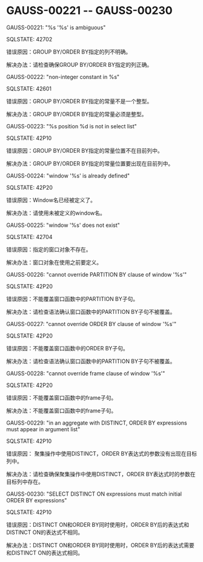# GAUSS-00221 -- GAUSS-00230<a name="ZH-CN_TOPIC_0302072906"></a>

GAUSS-00221: "%s '%s' is ambiguous"

SQLSTATE: 42702

错误原因：GROUP BY/ORDER BY指定的列不明确。

解决办法：请检查确保GROUP BY/ORDER BY指定的列正确。

GAUSS-00222: "non-integer constant in %s"

SQLSTATE: 42601

错误原因：GROUP BY/ORDER BY指定的常量不是一个整型。

解决办法：GROUP BY/ORDER BY指定的常量必须是整型。

GAUSS-00223: "%s position %d is not in select list"

SQLSTATE: 42P10

错误原因：GROUP BY/ORDER BY指定的常量位置不在目前列中。

解决办法：GROUP BY/ORDER BY指定的常量位置要出现在目前列中。

GAUSS-00224: "window '%s' is already defined"

SQLSTATE: 42P20

错误原因：Window名已经被定义了。

解决办法：请使用未被定义的window名。

GAUSS-00225: "window '%s' does not exist"

SQLSTATE: 42704

错误原因：指定的窗口对象不存在。

解决办法：窗口对象在使用之前要定义。

GAUSS-00226: "cannot override PARTITION BY clause of window '%s'"

SQLSTATE: 42P20

错误原因：不能覆盖窗口函数中的PARTITION BY子句。

解决办法：请检查语法确认窗口函数中的PARTITION BY子句不被覆盖。

GAUSS-00227: "cannot override ORDER BY clause of window '%s'"

SQLSTATE: 42P20

错误原因：不能覆盖窗口函数中的ORDER BY子句。

解决办法：请检查语法确认窗口函数中的PARTITION BY子句不被覆盖。

GAUSS-00228: "cannot override frame clause of window '%s'"

SQLSTATE: 42P20

错误原因：不能覆盖窗口函数中的frame子句。

解决办法：不能覆盖窗口函数中的frame子句。

GAUSS-00229: "in an aggregate with DISTINCT, ORDER BY expressions must appear in argument list"

SQLSTATE: 42P10

错误原因： 聚集操作中使用DISTINCT，ORDER BY表达式的参数没有出现在目标列中。

解决办法：请检查确保聚集操作中使用DISTINCT，ORDER BY表达式时的参数在目标列中存在。

GAUSS-00230: "SELECT DISTINCT ON expressions must match initial ORDER BY expressions"

SQLSTATE: 42P10

错误原因：DISTINCT ON和ORDER BY同时使用时，ORDER BY后的表达式和DISTINCT ON的表达式不相同。

解决办法：DISTINCT ON和ORDER BY同时使用时，ORDER BY后的表达式需要和DISTINCT ON的表达式相同。

